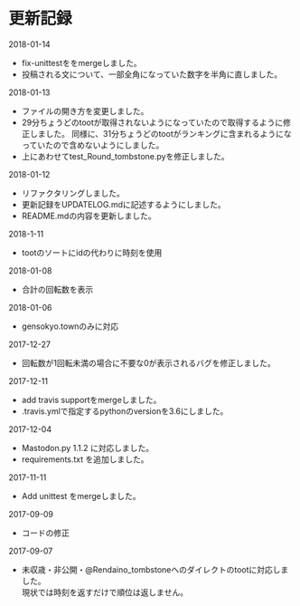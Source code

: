# 更新記録

2018-01-14
- fix-unittestををmergeしました。
- 投稿される文について、一部全角になっていた数字を半角に直しました。

2018-01-13
- ファイルの開き方を変更しました。
- 29分ちょうどのtootが取得されないようになっていたので取得するように修正しました。 同様に、31分ちょうどのtootがランキングに含まれるようになっていたので含めないようにしました。
- 上にあわせてtest_Round_tombstone.pyを修正しました。

2018-01-12
- リファクタリングしました。
- 更新記録をUPDATELOG.mdに記述するようにしました。
- README.mdの内容を更新しました。

2018-1-11
- tootのソートにidの代わりに時刻を使用

2018-01-08
- 合計の回転数を表示

2018-01-06
- gensokyo.townのみに対応

2017-12-27
- 回転数が1回転未満の場合に不要な0が表示されるバグを修正しました。

2017-12-11
- add travis supportをmergeしました。
- .travis.ymlで指定するpythonのversionを3.6にしました。

2017-12-04
- Mastodon.py 1.1.2 に対応しました。
- requirements.txt を追加しました。

2017-11-11
- Add unittest をmergeしました。

2017-09-09
- コードの修正

2017-09-07
- 未収歳・非公開・@Rendaino_tombstoneへのダイレクトのtootに対応しました。</br>現状では時刻を返すだけで順位は返しません。
